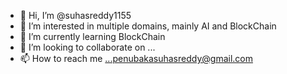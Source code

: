 - 👋 Hi, I’m @suhasreddy1155
- 👀 I’m interested in multiple domains, mainly AI and BlockChain
- 🌱 I’m currently learning BlockChain
- 💞️ I’m looking to collaborate on ...
- 📫 How to reach me ...penubakasuhasreddy@gmail.com

<!---
suhasreddy1155/suhasreddy1155 is a ✨ special ✨ repository because its `README.md` (this file) appears on your GitHub profile.
You can click the Preview link to take a look at your changes.
--->
